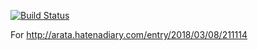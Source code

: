 [![Build Status](https://travis-ci.org/ara-ta3/travis-docker-mysql-sample.svg?branch=master)](https://travis-ci.org/ara-ta3/travis-docker-mysql-sample)

For http://arata.hatenadiary.com/entry/2018/03/08/211114 
